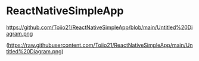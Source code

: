 # ReactNativeSimpleApp

https://github.com/Toiio21/ReactNativeSimpleApp/blob/main/Untitled%20Diagram.png

(https://raw.githubusercontent.com/Toiio21/ReactNativeSimpleApp/main/Untitled%20Diagram.png)

